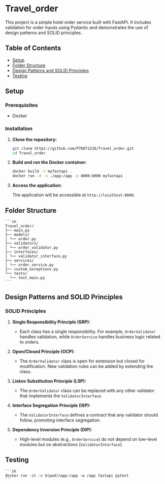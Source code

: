 # Travel_order

This project is a simple hotel order service built with FastAPI. It includes validation for order inputs using Pydantic and demonstrates the use of design patterns and SOLID principles.

## Table of Contents

- [Setup](#setup)
- [Folder Structure](#folder-structure)
- [Design Patterns and SOLID Principles](#design-patterns-and-solid-principles)
- [Testing](#testing)

## Setup

### Prerequisites

- Docker

### Installation

1. **Clone the repository:**

    ```sh
    git clone https://github.com/P76071226/Travel_order.git
    cd Travel_order
    ```

2. **Build and run the Docker container:**

    ```sh
    docker build -t myfastapi .
    docker run -d -v ./app:/app -p 8000:8000 myfastapi
    ```

3. **Access the application:**

    The application will be accessible at `http://localhost:8000`.

## Folder Structure

    ```sh
    Travel_order/
    ├── main.py
    ├── models/
    │ └── order.py
    ├── validators/
    │ └── order_validator.py
    ├── interfaces/
    │ └── validator_interface.py
    ├── services/
    │ └── order_service.py
    ├── custom_exceptions.py
    └── tests/
      └── test_main.py
    ```

## Design Patterns and SOLID Principles


### SOLID Principles

1. **Single Responsibility Principle (SRP):**
   - Each class has a single responsibility. For example, `OrderValidator` handles validation, while `OrderService` handles business logic related to orders.

2. **Open/Closed Principle (OCP):**
   - The `OrderValidator` class is open for extension but closed for modification. New validation rules can be added by extending the class.

3. **Liskov Substitution Principle (LSP):**
   - The `OrderValidator` class can be replaced with any other validator that implements the `ValidatorInterface`.

4. **Interface Segregation Principle (ISP):**
   - The `ValidatorInterface` defines a contract that any validator should follow, promoting interface segregation.

5. **Dependency Inversion Principle (DIP):**
   - High-level modules (e.g., `OrderService`) do not depend on low-level modules but on abstractions (`ValidatorInterface`).

## Testing

    ```sh
    docker run -it -v $(pwd)/app:/app -w /app fastapi pytest
    ```
